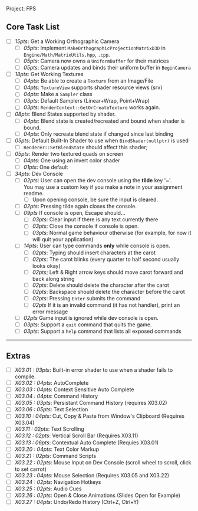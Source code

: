 Project: FPS

## Core Task List

- [ ] *15pts*: Get a Working Orthographic Camera
    - [ ] *05pts*: Implement `MakeOrthographicProjectionMatrixD3D` in `Engine/Math/MatrixUtils.hpp`, `.cpp`.  
    - [ ] *05pts*: Camera now owns a `UniformBuffer` for their matrices
    - [ ] *05pts*: Camera updates and binds their uniform buffer in `BeginCamera`
- [ ] *18pts*: Get Working Textures
    - [ ] *04pts*: Be able to create a `Texture` from an Image/File
    - [ ] *04pts*: `TextureView` supports shader resource views (srv)
    - [ ] *04pts*: Make a `Sampler` class
    - [ ] *03pts*: Default Samplers (Linear+Wrap, Point+Wrap)
    - [ ] *03pts*: `RenderContext::GetOrCreateTexture` works again.
- [ ] *08pts*: Blend States supported by shader.
    - [ ] *04pts*: Blend state is created/recreated and bound when shader is bound.
    - [ ] *04pts*: Only recreate blend state if changed since last binding
- [ ] *05pts*: Default Built-In Shader to use when `BindShader(nullptr)` is used
    - [ ] `Renderer::SetBlendState` should affect this shader; 
- [ ] *05pts*: Render two textured quads on screen
    - [ ] *04pts*: One using an invert color shader
    - [ ] *01pts*: One default
- [ ] *34pts*: Dev Console
    - [ ] *02pts*: User can open the dev console using the **tilde** key '\~'.  
                   You may use a custom key if you make a note in your assignment readme.
        - [ ] Upon opening console, be sure the input is cleared.
    - [ ] *02pts*: Pressing tilde again closes the console.
    - [ ] *09pts* If console is open, Escape should...
        - [ ] *03pts*: Clear input if there is any text currently there
        - [ ] *03pts*: Close the console if console is open.
        - [ ] *03pts*: Normal game behaviour otherwise (for example, for now it will quit your application)
    - [ ] *14pts*: User can type commands **only** while console is open.
        - [ ] *02pts*: Typing should insert characters at the carot
        - [ ] *02pts*: The carot blinks (every quarter to half second usually looks okay)
        - [ ] *02pts*; Left & Right arrow keys should move carot forward and back along string 
        - [ ] *02pts*: Delete should delete the character after the carot
        - [ ] *02pts*: Backspace should delete the character before the carot
        - [ ] *02pts*: Pressing `Enter` submits the command
        - [ ] *02pts* If it is an invalid command (it has not handler), print an error message
    - [ ] *02pts* Game input is ignored while dev console is open.
    - [ ] *03pts*: Support a `quit` command that quits the game.
    - [ ] *03pts*: Support a `help` command that lists all exposed commands
   
------

## Extras

- [ ] *X03.01 : 03pts*: Built-in error shader to use when a shader fails to compile.   
- [ ] *X03.02 : 04pts*: AutoComplete
- [ ] *X03.03 : 04pts*: Context Sensitive Auto Complete
- [ ] *X03.04 : 04pts*: Command History
- [ ] *X03.05 : 03pts*: Persistant Command History (requires X03.02)
- [ ] *X03.06 : 05pts*: Text Selection 
- [ ] *X03.10 : 04pts*: Cut, Copy & Paste from Window's Clipboard (Requires X03.04)
- [ ] *X03.11 : 02pts*: Text Scrolling
- [ ] *X03.12 : 02pts*: Vertical Scroll Bar (Requires X03.11)
- [ ] *X03.13 : 06pts*: Contextual Auto Complete (Requies X03.01)
- [ ] *X03.20 : 04pts*: Text Color Markup
- [ ] *X03.21 : 02pts*: Command Scripts
- [ ] *X03.22 : 02pts*: Mouse Input on Dev Console (scroll wheel to scroll, click to set carrot)
- [ ] *X03.23 : 04pts*: Mouse Selection (Requires X03.05 and X03.22)
- [ ] *X03.24 : 02pts*: Navigation Hotkeys 
- [ ] *X03.25 : 02pts*: Audio Cues
- [ ] *X03.26 : 02pts*: Open & Close Animations (Slides Open for Example)
- [ ] *X03.27 : 04pts*: Undo/Redo History (Ctrl+Z, Ctrl+Y)
